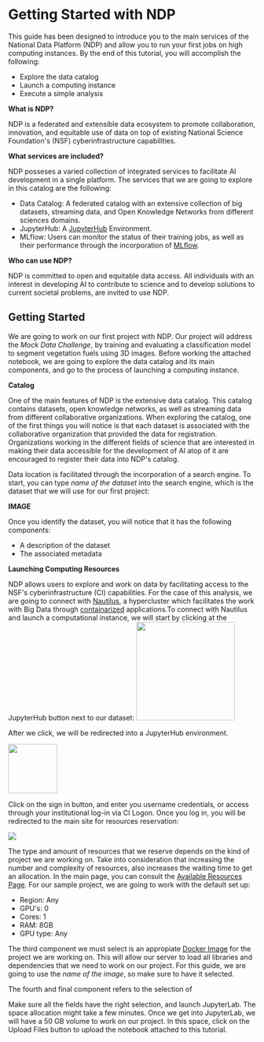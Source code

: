 # Getting Started with NDP

This guide has been designed to introduce you to the main services of the National Data Platform (NDP) and allow you to run your first jobs on high computing instances. By the end of this tutorial, you will accomplish the following:

- Explore the data catalog
- Launch a computing instance
- Execute a simple analysis

**What is NDP?**

NDP is a federated and extensible data ecosystem to promote collaboration, innovation, and equitable use of data on top of existing National Science Foundation's (NSF) cyberinfrastructure capabilities.

**What services are included?**

NDP posseses a varied collection of integrated services to facilitate AI development in a single platform. The services that we are going to explore in this catalog are the following:

- Data Catalog: A federated catalog with an extensive collection of big datasets, streaming data, and Open Knowledge Networks from different sciences domains.
- JupyterHub: A [JupyterHub](https://jupyter.org/hub) Environment.
- MLflow: Users can monitor the status of their training jobs, as well as their performance through the incorporation of [MLflow](https://mlflow.org/).

**Who can use NDP?**

NDP is committed to open and equitable data access. All individuals with an interest in developing AI to contribute to science and to develop solutions to current societal problems, are invited to use NDP.

## Getting Started

We are going to work on our first project with NDP. Our project will address the *Mock Data Challenge*, by training and evaluating a classification model to segment vegetation fuels using 3D images. Before working the attached notebook, we are going to explore the data catalog and its main components, and go to the process of launching a computing instance.

**Catalog**

One of the main features of NDP is the extensive data catalog. This catalog contains datasets, open knowledge networks, as well as streaming data from different collaborative organizations. When exploring the catalog, one of the first things you will notice is that each dataset is associated with the collaborative organization that provided the data for registration. Organizations working in the different fields of science that are interested in making their data accessible for the development of AI atop of it are encouraged to register their data into NDP's catalog. 

Data location is facilitated through the incorporation of a search engine. To start, you can type *name of the dataset* into the search engine, which is the dataset that we will use for our first project:

**IMAGE**

Once you identify the dataset, you will notice that it has the following components:

- A description of the dataset
- The associated metadata

**Launching Computing Resources**

NDP allows users to explore and work on data by facilitating access to the NSF's cyberinfrastructure (CI) capabilities. For the case of this analysis, we are going to connect with [Nautilus](https://nationalresearchplatform.org/nautilus/), a hypercluster which facilitates the work with Big Data through [containarized](https://en.wikipedia.org/wiki/Containerization_(computing)) applications.To connect with Nautilus and launch a computational instance, we will start by clicking at the JupyterHub button next to our dataset:
<img src="https://github.com/pramonettivega/images/blob/main/Screenshot%202024-01-09%20204427.png?raw=true" width="200">

After we click, we will be redirected into a JupyterHub environment.

<img src="https://github.com/pramonettivega/images/blob/main/Screenshot%202024-01-09%20211402.png?raw=true" width="100">

Click on the sign in button, and enter you username credentials, or access through your institutional log-in via CI Logon. Once you log in, you will be redirected to the main site for resources reservation:

<img src="https://github.com/pramonettivega/images/blob/main/Screenshot%202024-01-10%20235226.png?raw=true">

The type and amount of resources that we reserve depends on the kind of project we are working on. Take into consideration that increasing the number and complexity of resources, also increases the waiting time to get an allocation. In the main page, you can consult the [Available Resources Page](https://portal.nrp-nautilus.io/resources). For our sample project, we are going to work with the default set up:

- Region: Any
- GPU's: 0
- Cores: 1
- RAM: 8GB
- GPU type: Any

The third component we must select is an appropiate [Docker Image](https://docs.docker.com/get-started/overview/) for the project we are working on. This will allow our server to load all libraries and dependencies that we need to work on our project. For this guide, we are going to use the *name of the image*, so make sure to have it selected. 

The fourth and final component refers to the selection of 

Make sure all the fields have the right selection, and launch JupyterLab. The space allocation might take a few minutes. Once we get into JupyterLab, we will have a 50 GB volume to work on our project. In this space, click on the Upload Files button to upload the notebook attached to this tutorial.
